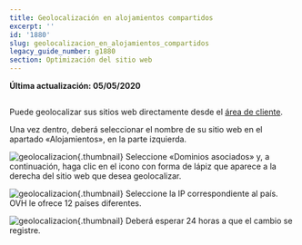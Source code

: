 ```yaml
---
title: Geolocalización en alojamientos compartidos
excerpt: ''
id: '1880'
slug: geolocalizacion_en_alojamientos_compartidos
legacy_guide_number: g1880
section: Optimización del sitio web
---
```


**Última actualización: 05/05/2020**

## 
Puede geolocalizar sus sitios web directamente desde el [área de cliente](https://ca.ovh.com/auth/?action=gotomanager).

Una vez dentro, deberá seleccionar el nombre de su sitio web en el apartado «Alojamientos», en la parte izquierda.

![geolocalizacion](images/img_2792.jpg){.thumbnail}
Seleccione «Dominios asociados» y, a continuación, haga clic en el icono con forma de lápiz que aparece a la derecha del sitio web que desea geolocalizar.

![geolocalizacion](images/img_2793.jpg){.thumbnail}
Seleccione la IP correspondiente al país. OVH le ofrece 12 países diferentes.

![geolocalizacion](images/img_2794.jpg){.thumbnail}
Deberá esperar 24 horas a que el cambio se registre.

